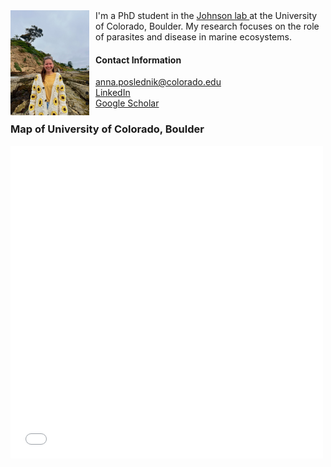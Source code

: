 <div class="image-with-text">
<img 
  src="/img/Annaphoto.jpeg" 
  alt="Anna headshot" 
  width="25%"
  style="float: left; margin-right: 10px;">
  I'm a PhD student in the <a 
  href="https://www.colorado.edu/lab/johnson-laboratory"
  target="_blank">
  Johnson lab
</a>  at the University of Colorado, Boulder. My research focuses on the role of parasites and disease in marine ecosystems.
</div>

#### Contact Information
* anna.poslednik@colorado.edu
* <a 
  href="https://www.linkedin.com/in/anna-poslednik"
  target="_blank">
  LinkedIn
  </a>
* <a 
  href="https://scholar.google.com/citations?user=1Wc6hZYAAAAJ&hl=en"
  target="_blank">
  Google Scholar
  </a>

### Map of University of Colorado, Boulder
<embed type="text/html" src="/img/cub_map.html" width="500" height="500">
